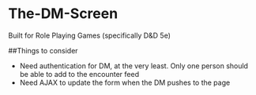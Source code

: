 # The-DM-Screen
Built for Role Playing Games (specifically D&amp;D 5e)

##Things to consider
* Need authentication for DM, at the very least. Only one person should be able to add to the encounter feed
* Need AJAX to update the form when the DM pushes to the page
